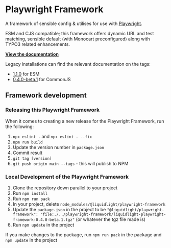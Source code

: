 # Playwright Framework

A framework of sensible config & utilises for use with [Playwright](https://playwright.dev/).

ESM and CJS compatible; this framework offers dynamic URL and test matching, sensible default (with Monocart preconfigured) along with TYPO3 related enhancements.

**[View the documentation](https://liquidlight.github.io/playwright-framework/)**

Legacy installations can find the relevant documentation on the tags:

- [1.1.0](https://github.com/liquidlight/playwright-framework/tree/1.1.0) for ESM
- [0.4.0-beta.1](https://github.com/liquidlight/playwright-framework/tree/0.4.0-beta.1) for CommonJS

## Framework development

### Releasing this Playwright Framework

When it comes to creating a new release for the Playwright Framework, run the following:

1. `npx eslint .` and `npx eslint . --fix`
2. `npm run build`
3. Update the version number in `package.json`
4. Commit result
5. `git tag [version]`
6. `git push origin main --tags` - this will publish to NPM

### Local Development of the Playwright Framework

1. Clone the repository down parallel to your project
2. Run `npm install`
2. Run `npm run pack`
3. In your project, delete `node_modules/@liquidlight/playwright-framework`
4. Update the `package.json` in the project to be `"@liquidlight/playwright-framework": "file:./../playwright-framework/liquidlight-playwright-framework-0.4.0-beta.1.tgz"` (or whatever the tgz file made is)
5. Run `npm update` in the project

If you make changes to the package, run `npm run pack` in the package and `npm update` in the project
